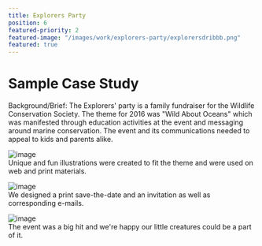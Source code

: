```yaml
---
title: Explorers Party
position: 6
featured-priority: 2
featured-image: "/images/work/explorers-party/explorersdribbb.png"
featured: true
---
```


# Sample Case Study

Background/Brief: The Explorers' party is a family fundraiser for the Wildlife Conservation Society. The theme for 2016 was "Wild About Oceans" which was manifested through education activities at the event and messaging around marine conservation. The event and its communications needed to appeal to kids and parents alike.

![image](http://placehold.it/800x300)  
Unique and fun illustrations were created to fit the theme and were used on web and print materials.

![image](http://placehold.it/800x300)  
We designed a print save-the-date and an invitation as well as corresponding e-mails.

![image](http://placehold.it/800x300)  
The event was a big hit and we're happy our little creatures could be a part of it.
